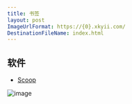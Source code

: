 ```yaml
---
title: 书签
layout: post
ImageUrlFormat: https://{0}.xkyii.com/
DestinationFileName: index.html
---
```


## 软件
* [Scoop](https://scoop.sh/)

![image](../assets/image1/2020/whitelabel-error.png)
